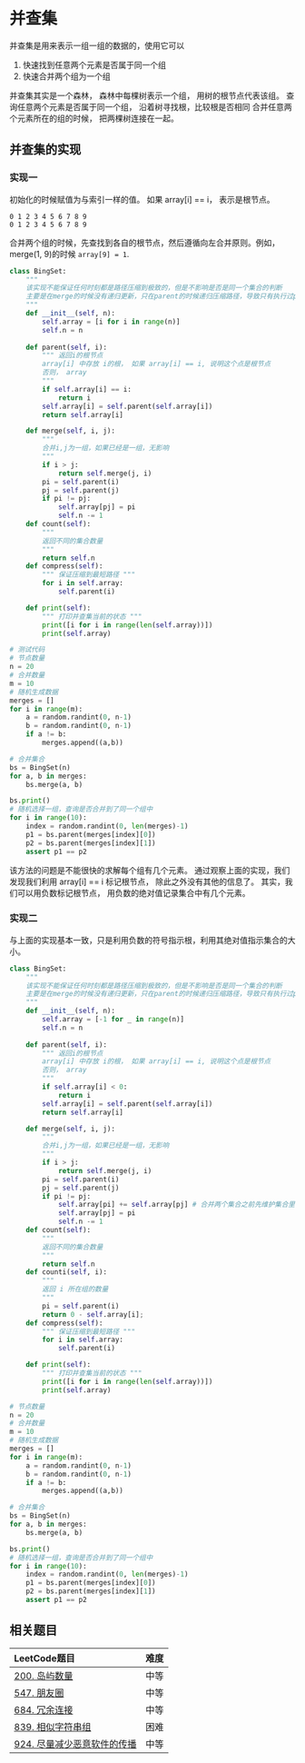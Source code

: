 # 并查集

并查集是用来表示一组一组的数据的，使用它可以
1. 快速找到任意两个元素是否属于同一个组
2. 快速合并两个组为一个组

并查集其实是一个森林， 森林中每棵树表示一个组， 用树的根节点代表该组。
查询任意两个元素是否属于同一个组， 沿着树寻找根，比较根是否相同
合并任意两个元素所在的组的时候， 把两棵树连接在一起。

## 并查集的实现

### 实现一

初始化的时候赋值为与索引一样的值。 如果 array[i] == i， 表示是根节点。

```
0 1 2 3 4 5 6 7 8 9
0 1 2 3 4 5 6 7 8 9
```
合并两个组的时候，先查找到各自的根节点，然后遵循向左合并原则。例如， merge(1, 9)的时候
`array[9] = 1`.


```python
class BingSet:
    """
    该实现不能保证任何时刻都是路径压缩到极致的，但是不影响是否是同一个集合的判断
    主要是在merge的时候没有递归更新，只在parent的时候递归压缩路径，导致只有执行过parent操作的路径才是压缩的。
    """
    def __init__(self, n):
        self.array = [i for i in range(n)]
        self.n = n
    
    def parent(self, i):
        """ 返回i的根节点
        array[i] 中存放 i的根， 如果 array[i] == i, 说明这个点是根节点
        否则， array
        """
        if self.array[i] == i:
            return i
        self.array[i] = self.parent(self.array[i])
        return self.array[i]

    def merge(self, i, j):
        """
        合并i,j为一组，如果已经是一组，无影响
        """
        if i > j:
            return self.merge(j, i)
        pi = self.parent(i)
        pj = self.parent(j)
        if pi != pj:
            self.array[pj] = pi
            self.n -= 1
    def count(self):
        """
        返回不同的集合数量
        """
        return self.n
    def compress(self):
        """ 保证压缩到最短路径 """
        for i in self.array:
            self.parent(i)

    def print(self):
        """ 打印并查集当前的状态 """
        print([i for i in range(len(self.array))])
        print(self.array)

# 测试代码
# 节点数量
n = 20
# 合并数量
m = 10
# 随机生成数据
merges = []
for i in range(m):
    a = random.randint(0, n-1)
    b = random.randint(0, n-1)
    if a != b:
        merges.append((a,b))

# 合并集合
bs = BingSet(n)
for a, b in merges:
    bs.merge(a, b)

bs.print()
# 随机选择一组，查询是否合并到了同一个组中
for i in range(10):
    index = random.randint(0, len(merges)-1)
    p1 = bs.parent(merges[index][0])
    p2 = bs.parent(merges[index][1])
    assert p1 == p2
```
该方法的问题是不能很快的求解每个组有几个元素。 通过观察上面的实现，我们发现我们利用
array[i] == i 标记根节点， 除此之外没有其他的信息了。 其实，我们可以用负数标记根节点，
用负数的绝对值记录集合中有几个元素。

### 实现二

与上面的实现基本一致，只是利用负数的符号指示根，利用其绝对值指示集合的大小。

```python
class BingSet:
    """
    该实现不能保证任何时刻都是路径压缩到极致的，但是不影响是否是同一个集合的判断
    主要是在merge的时候没有递归更新，只在parent的时候递归压缩路径，导致只有执行过parent操作的路径才是压缩的。
    """
    def __init__(self, n):
        self.array = [-1 for _ in range(n)]
        self.n = n
    
    def parent(self, i):
        """ 返回i的根节点
        array[i] 中存放 i的根， 如果 array[i] == i, 说明这个点是根节点
        否则， array
        """
        if self.array[i] < 0:
            return i
        self.array[i] = self.parent(self.array[i])
        return self.array[i]

    def merge(self, i, j):
        """
        合并i,j为一组，如果已经是一组，无影响
        """
        if i > j:
            return self.merge(j, i)
        pi = self.parent(i)
        pj = self.parent(j)
        if pi != pj:
            self.array[pi] += self.array[pj] # 合并两个集合之前先维护集合里面元素的数量
            self.array[pj] = pi
            self.n -= 1
    def count(self):
        """
        返回不同的集合数量
        """
        return self.n
    def counti(self, i):
        """
        返回 i 所在组的数量
        """
        pi = self.parent(i)
        return 0 - self.array[i];
    def compress(self):
        """ 保证压缩到最短路径 """
        for i in self.array:
            self.parent(i)

    def print(self):
        """ 打印并查集当前的状态 """
        print([i for i in range(len(self.array))])
        print(self.array)

# 节点数量
n = 20
# 合并数量
m = 10
# 随机生成数据
merges = []
for i in range(m):
    a = random.randint(0, n-1)
    b = random.randint(0, n-1)
    if a != b:
        merges.append((a,b))

# 合并集合
bs = BingSet(n)
for a, b in merges:
    bs.merge(a, b)

bs.print()
# 随机选择一组，查询是否合并到了同一个组中
for i in range(10):
    index = random.randint(0, len(merges)-1)
    p1 = bs.parent(merges[index][0])
    p2 = bs.parent(merges[index][1])
    assert p1 == p2
```

## 相关题目

|LeetCode题目                                 | 难度  |
|:--------------------------------------------|:-----:|
[200. 岛屿数量](../leetcode/200/readme.md) | 中等
[547. 朋友圈](../leetcode/547/readme.md)| 中等
[684. 冗余连接](../leetcode/684/readme.md) | 中等
[839. 相似字符串组](../leetcode/839/readme.md) | 困难
[924. 尽量减少恶意软件的传播](../leetcode/924/readme.md)| 中等

